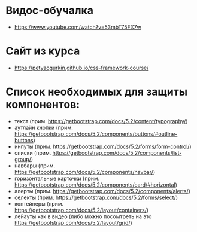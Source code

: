 # Видос-обучалка

-   https://www.youtube.com/watch?v=53mbT75FX7w
    
# Сайт из курса

-   https://petyaogurkin.github.io/css-framework-course/

# Список необходимых для защиты компонентов:

-   текст (прим. https://getbootstrap.com/docs/5.2/content/typography/)
-   аутлайн кнопки (прим. https://getbootstrap.com/docs/5.2/components/buttons/#outline-buttons)
-   инпуты (прим. https://getbootstrap.com/docs/5.2/forms/form-control/)
-   списки (прим. https://getbootstrap.com/docs/5.2/components/list-group/)
-   навбары (прим. https://getbootstrap.com/docs/5.2/components/navbar/)
-   горизонтальные карточки (прим. https://getbootstrap.com/docs/5.2/components/card/#horizontal)
-   алерты (прим. https://getbootstrap.com/docs/5.2/components/alerts/)
-   селекты (прим. https://getbootstrap.com/docs/5.2/forms/select/)
-   контейнеры (прим. https://getbootstrap.com/docs/5.2/layout/containers/)
-   лейауты как в видео (либо можно посомтреть на это https://getbootstrap.com/docs/5.2/layout/grid/)
